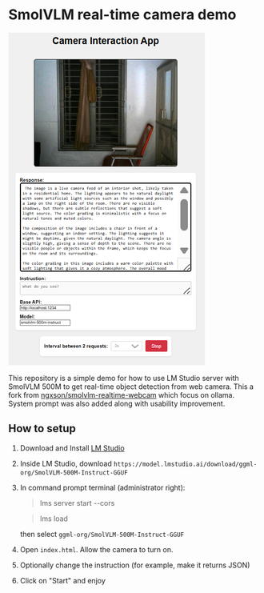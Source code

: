 # SmolVLM real-time camera demo

![demo](./demo.png)

This repository is a simple demo for how to use LM Studio server with SmolVLM 500M to get real-time object detection from web camera. This a fork from [ngxson/smolvlm-realtime-webcam](ngxson/smolvlm-realtime-webcam) which focus on ollama. 
System prompt was also added along with usability improvement. 

## How to setup

1. Download and Install [LM Studio](https://lmstudio.ai/)
2. Inside LM Studio, download `https://model.lmstudio.ai/download/ggml-org/SmolVLM-500M-Instruct-GGUF`  
3. In command prompt terminal (administrator right):
    > lms server start --cors

    > lms load

    then select `ggml-org/SmolVLM-500M-Instruct-GGUF`
3. Open `index.html`. Allow the camera to turn on.
4. Optionally change the instruction (for example, make it returns JSON)
5. Click on "Start" and enjoy
